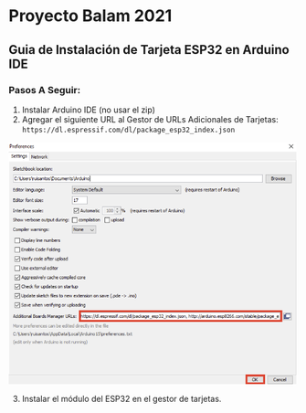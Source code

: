 # Proyecto Balam 2021

## Guia de Instalación de Tarjeta ESP32 en Arduino IDE
### Pasos A Seguir:
1. Instalar Arduino IDE (no usar el zip)
2. Agregar el siguiente URL al Gestor de URLs Adicionales de Tarjetas:
`https://dl.espressif.com/dl/package_esp32_index.json`

![Arduino Settings](arduino_settings.png)

3. Instalar el módulo del ESP32 en el gestor de tarjetas.
